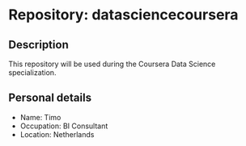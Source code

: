 # Repository: datasciencecoursera
## Description
This repository will be used during the Coursera Data Science specialization.

## Personal details
* Name: Timo 
* Occupation: BI Consultant
* Location: Netherlands
